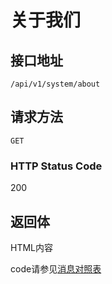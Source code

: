 # 关于我们

## 接口地址

`/api/v1/system/about`

## 请求方法

```GET ```

### HTTP Status Code

200

## 返回体

HTML内容

code请参见[消息对照表](消息对照表.md)
